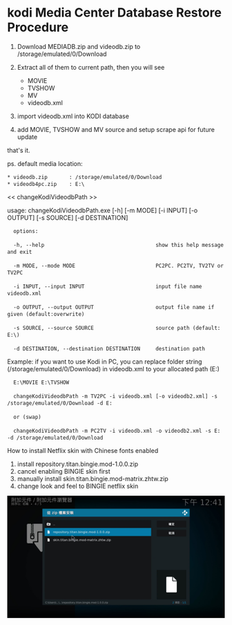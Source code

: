 # kodi Media Center Database Restore Procedure

1. Download MEDIADB.zip and videodb.zip to /storage/emulated/0/Download
2. Extract all of them to current path, then you will see

    * MOVIE
    * TVSHOW
	* MV
    * videodb.xml
	
3. import videodb.xml into KODI database
4. add MOVIE, TVSHOW and MV source and setup scrape api for future update

that's it.

ps. default media location:

	* videodb.zip		: /storage/emulated/0/Download
	* videodb4pc.zip 	: E:\


<< changeKodiVideodbPath >>

usage: changeKodiVideodbPath.exe [-h] [-m MODE] [-i INPUT] [-o OUTPUT] [-s SOURCE] [-d DESTINATION]

      options:

      -h, --help                                    show this help message and exit
 
      -m MODE, --mode MODE                          PC2PC. PC2TV, TV2TV or TV2PC
 
      -i INPUT, --input INPUT                       input file name videodb.xml 
 
      -o OUTPUT, --output OUTPUT                    output file name if given (default:overwrite)
 
      -s SOURCE, --source SOURCE                    source path (default: E:\)
 
      -d DESTINATION, --destination DESTINATION     destination path
 
Example: if you want to use Kodi in PC, you can replace folder string (/storage/emulated/0/Download) in videodb.xml to your allocated path (E:)

      E:\MOVIE E:\TVSHOW
      
      changeKodiVideodbPath -m TV2PC -i videodb.xml [-o videodb2.xml] -s /storage/emulated/0/Download -d E:
	  
	  or (swap)
	  
	  changeKodiVideodbPath -m PC2TV -i videodb.xml -o videodb2.xml -s E: -d /storage/emulated/0/Download



How to install Netflix skin with Chinese fonts enabled

1. install repository.titan.bingie.mod-1.0.0.zip
2. cancel enabling BINGIE skin first
3. manually install skin.titan.bingie.mod-matrix.zhtw.zip
4. change look and feel to BINGIE netflix skin


![alt text](https://github.com/pkj99/kodi/blob/master/images/tips/netflix.skin.installation.mp4_snapshot_00.13.257.jpg?raw=true)